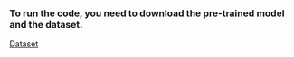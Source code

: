 ### To run the code, you need to download the pre-trained model and the dataset.

[Dataset](https://universe.roboflow.com/redibay/stage-predict/dataset/2/images?split=train)
